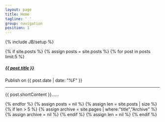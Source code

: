 ```yaml
---
layout: page
title: Home
tagline: ' '  
group: navigation
position: 1
---
```

{% include JB/setup %}

{% if site.posts %}
{% assign posts = site.posts %}
{% for post in posts limit:5 %}
<div class="card-panel blue lighten-5 z-depth-1">
    <h5>
        <a href="{{ BASE_PATH }}{{ post.url }}">{{ post.title }}</a>
    </h5>
    <p>
        <i class="fa fa-clock-o"></i> Publish on {{ post.date | date: "%F" }}
    </p>
    <hr>
    <p>{{ post.shortContent }}......</p>
    <a class="btn waves-effect waves-light light-blue darken-2" href="{{ BASE_PATH }}{{ post.url }}">
        <span lang="READ_MORE_BTN"></span> <i class="mdi-content-send right"></i>
    </a>

</div>
{% endfor %}
{% assign posts = nil %}
{% assign len = site.posts | size %}
{% if len > 5 %}
  {% assign archive = site.pages | where:"title","Archive" %}
  <a class="waves-effect waves-light btn right orange darken-4" href="{{ archive[0].url }}"><i class="mdi-image-style right"></i><span lang="MORE_INFO"></span></a>
  {% assign archive = nil %}
{% endif %}
{% assign len = nil %}
{% endif %}
